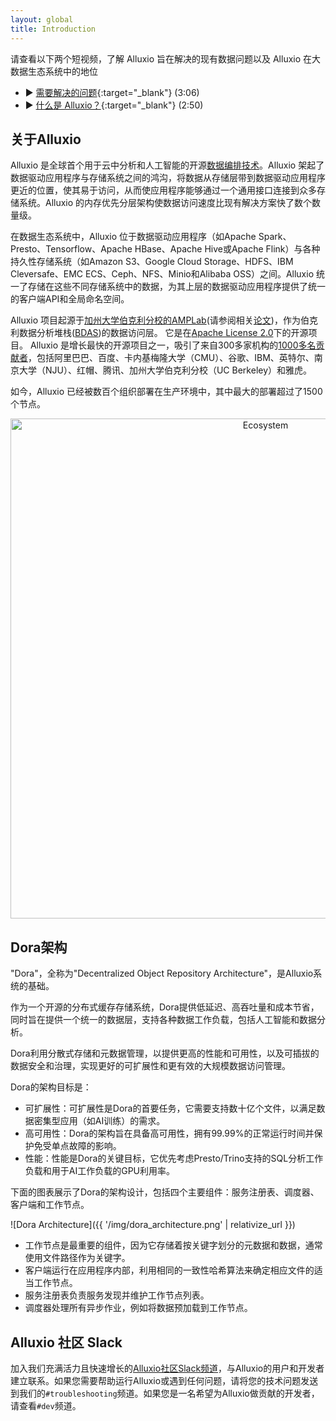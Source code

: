 ```yaml
---
layout: global
title: Introduction
---
```


请查看以下两个短视频，了解 Alluxio 旨在解决的现有数据问题以及 Alluxio 在大数据生态系统中的地位
* ▶️ [需要解决的问题](https://www.youtube.com/watch?v=_zenG90idAA){:target="_blank"} (3:06)
* ▶️ [什么是 Alluxio？](https://www.youtube.com/watch?v=py-kfEGRDZA){:target="_blank"} (2:50)

## 关于Alluxio

Alluxio 是全球首个用于云中分析和人工智能的开源[数据编排技术](https://www.alluxio.io/blog/data-orchestration-the-missing-piece-in-the-data-world/)。Alluxio 架起了数据驱动应用程序与存储系统之间的鸿沟，将数据从存储层带到数据驱动应用程序更近的位置，使其易于访问，从而使应用程序能够通过一个通用接口连接到众多存储系统。Alluxio 的内存优先分层架构使数据访问速度比现有解决方案快了数个数量级。

在数据生态系统中，Alluxio 位于数据驱动应用程序（如Apache Spark、Presto、Tensorflow、Apache HBase、Apache Hive或Apache Flink）与各种持久性存储系统（如Amazon S3、Google Cloud Storage、HDFS、IBM Cleversafe、EMC ECS、Ceph、NFS、Minio和Alibaba OSS）之间。Alluxio 统一了存储在这些不同存储系统中的数据，为其上层的数据驱动应用程序提供了统一的客户端API和全局命名空间。

Alluxio 项目起源于[加州大学伯克利分校的AMPLab](https://amplab.cs.berkeley.edu/software/)(请参阅相关[论文](https://www2.eecs.berkeley.edu/Pubs/TechRpts/2018/EECS-2018-29.html))，作为伯克利数据分析堆栈([BDAS](https://amplab.cs.berkeley.edu/bdas/))的数据访问层。
它是在[Apache License 2.0](https://github.com/alluxio/alluxio/blob/master/LICENSE)下的开源项目。
Alluxio 是增长最快的开源项目之一，吸引了来自300多家机构的[1000多名贡献者](https://github.com/alluxio/alluxio/graphs/contributors)，包括阿里巴巴、百度、卡内基梅隆大学（CMU）、谷歌、IBM、英特尔、南京大学（NJU）、红帽、腾讯、加州大学伯克利分校（UC Berkeley）和雅虎。

如今，Alluxio 已经被数百个组织部署在生产环境中，其中最大的部署超过了1500个节点。

<p align="center">
<img src="https://d39kqat1wpn1o5.cloudfront.net/app/uploads/2021/07/alluxio-overview-r071521.png" width="800" alt="Ecosystem"/>
</p>

## Dora架构

"Dora"，全称为"Decentralized Object Repository Architecture"，是Alluxio系统的基础。

作为一个开源的分布式缓存存储系统，Dora提供低延迟、高吞吐量和成本节省，同时旨在提供一个统一的数据层，支持各种数据工作负载，包括人工智能和数据分析。

Dora利用分散式存储和元数据管理，以提供更高的性能和可用性，以及可插拔的数据安全和治理，实现更好的可扩展性和更有效的大规模数据访问管理。

Dora的架构目标是：
* 可扩展性：可扩展性是Dora的首要任务，它需要支持数十亿个文件，以满足数据密集型应用（如AI训练）的需求。
* 高可用性：Dora的架构旨在具备高可用性，拥有99.99%的正常运行时间并保护免受单点故障的影响。
* 性能：性能是Dora的关键目标，它优先考虑Presto/Trino支持的SQL分析工作负载和用于AI工作负载的GPU利用率。

下面的图表展示了Dora的架构设计，包括四个主要组件：服务注册表、调度器、客户端和工作节点。

![Dora Architecture]({{ '/img/dora_architecture.png' | relativize_url }})

* 工作节点是最重要的组件，因为它存储着按关键字划分的元数据和数据，通常使用文件路径作为关键字。
* 客户端运行在应用程序内部，利用相同的一致性哈希算法来确定相应文件的适当工作节点。
* 服务注册表负责服务发现并维护工作节点列表。
* 调度器处理所有异步作业，例如将数据预加载到工作节点。

## Alluxio 社区 Slack

加入我们充满活力且快速增长的[Alluxio社区Slack频道](https://www.alluxio.io/slack)，与Alluxio的用户和开发者建立联系。如果您需要帮助运行Alluxio或遇到任何问题，请将您的技术问题发送到我们的`#troubleshooting`频道。如果您是一名希望为Alluxio做贡献的开发者，请查看`#dev`频道。